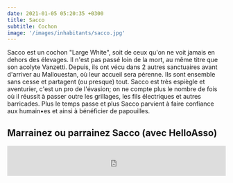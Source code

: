 ```yaml
---
date: 2021-01-05 05:20:35 +0300
title: Sacco
subtitle: Cochon
image: '/images/inhabitants/sacco.jpg'
---
```

Sacco est un cochon "Large White", soit de ceux qu'on ne voit jamais en dehors des élevages. Il n'est pas passé loin de la mort, au même titre que son acolyte Vanzetti. 
Depuis, ils ont vécu dans 2 autres sanctuaires avant d'arriver au Mallouestan, où leur accueil sera pérenne.
Ils sont ensemble sans cesse et partagent (ou presque) tout.
Sacco est très espiègle et aventurier, c'est un pro de l'évasion; on ne compte plus le nombre de fois où il réussit à passer outre les grillages, les fils électriques et autres barricades.
Plus le temps passe et plus Sacco parvient à faire confiance aux humain•es et ainsi à bénéficier de papouilles.

## Marrainez ou parrainez Sacco (avec HelloAsso)

<iframe id="haWidget" allowtransparency="true" src="https://www.helloasso.com/associations/mallouestan-association/formulaires/2/widget-bouton" style="width: 100%; height: 70px; border: none;"></iframe>